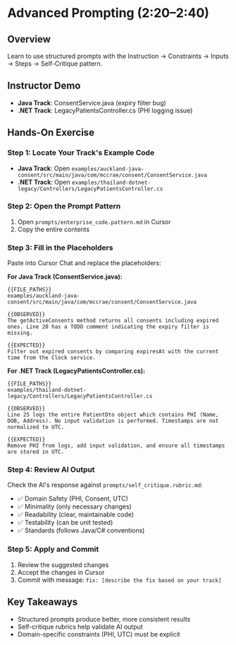 # Advanced Prompting (2:20–2:40)

## Overview
Learn to use structured prompts with the Instruction → Constraints → Inputs → Steps → Self-Critique pattern.

## Instructor Demo
- **Java Track**: ConsentService.java (expiry filter bug)
- **.NET Track**: LegacyPatientsController.cs (PHI logging issue)

## Hands-On Exercise

### Step 1: Locate Your Track's Example Code
- **Java Track**: Open `examples/auckland-java-consent/src/main/java/com/mccrae/consent/ConsentService.java`
- **.NET Track**: Open `examples/thailand-dotnet-legacy/Controllers/LegacyPatientsController.cs`

### Step 2: Open the Prompt Pattern
1. Open `prompts/enterprise_code.pattern.md` in Cursor
2. Copy the entire contents

### Step 3: Fill in the Placeholders
Paste into Cursor Chat and replace the placeholders:

**For Java Track (ConsentService.java):**
```
{{FILE_PATHS}}
examples/auckland-java-consent/src/main/java/com/mccrae/consent/ConsentService.java

{{OBSERVED}}
The getActiveConsents method returns all consents including expired ones. Line 20 has a TODO comment indicating the expiry filter is missing.

{{EXPECTED}}
Filter out expired consents by comparing expiresAt with the current time from the Clock service.
```

**For .NET Track (LegacyPatientsController.cs):**
```
{{FILE_PATHS}}
examples/thailand-dotnet-legacy/Controllers/LegacyPatientsController.cs

{{OBSERVED}}
Line 25 logs the entire PatientDto object which contains PHI (Name, DOB, Address). No input validation is performed. Timestamps are not normalized to UTC.

{{EXPECTED}}
Remove PHI from logs, add input validation, and ensure all timestamps are stored in UTC.
```

### Step 4: Review AI Output
Check the AI's response against `prompts/self_critique.rubric.md`:
- ✅ Domain Safety (PHI, Consent, UTC)
- ✅ Minimality (only necessary changes)
- ✅ Readability (clear, maintainable code)
- ✅ Testability (can be unit tested)
- ✅ Standards (follows Java/C# conventions)

### Step 5: Apply and Commit
1. Review the suggested changes
2. Accept the changes in Cursor
3. Commit with message: `fix: [describe the fix based on your track]`

## Key Takeaways
- Structured prompts produce better, more consistent results
- Self-critique rubrics help validate AI output
- Domain-specific constraints (PHI, UTC) must be explicit

